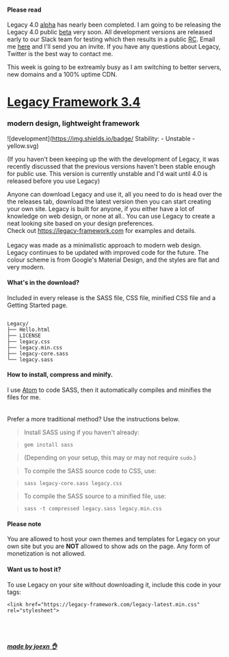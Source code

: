 #### Please read
Legacy 4.0 [alpha](https://en.wikipedia.org/wiki/Software_release_life_cycle#Alpha) has nearly been completed. I am going to be releasing the Legacy 4.0 public [beta](https://en.wikipedia.org/wiki/Software_release_life_cycle#Beta) very soon.
All development versions are released early to our Slack team for testing which then results in a public [RC](https://en.wikipedia.org/wiki/Software_release_life_cycle#Release_candidate). Email me [here](mailto:hi@joexn.com?subject=Slack+team) and I'll send you an invite.
If you have any questions about Legacy, Twitter is the best way to contact me.

This week is going to be extreamly busy as I am switching to better servers, new domains and a 100% uptime CDN.



# [Legacy Framework 3.4](https://legacy-framework.com) 
### modern design, lightweight framework
![development](https://img.shields.io/badge/ Stability: - Unstable -yellow.svg)

(If you haven't been keeping up the with the development of Legacy, it was recently discussed that the previous versions haven't been stable enough for public use. This version is currently unstable and I'd wait until 4.0 is released before you use Legacy)

Anyone can download Legacy and use it, all you need to do is head over the the releases tab, download the latest version then you can start creating your own site.
Legacy is built for anyone, if you either have a lot of knowledge on web design, or none at all.. You can use Legacy to create a neat looking site based on your design preferences.
<br />
Check out <https://legacy-framework.com> for examples and details.<br />
<br />
Legacy was made as a minimalistic approach to modern web design. Legacy continues to be updated with improved code for the future.
The colour scheme is from Google's Material Design, and the styles are flat and very modern.


#### What's in the download?

Included in every release is the SASS file, CSS file, minified CSS file and a Getting Started page.

```

Legacy/
├── Hello.html
├── LICENSE
├── legacy.css
├── legacy.min.css
├── legacy-core.sass
└── legacy.sass

```

#### How to install, compress and minify.

I use [Atom](https://atom.io) to code SASS, then it automatically compiles and minifies the files for me. <br />
<br /><br />
Prefer a more traditional method? Use the instructions below.

> Install SASS using if you haven't already:

>     gem install sass

> (Depending on your setup, this may or may not require `sudo`.)

> To compile the SASS source code to CSS, use:

>     sass legacy-core.sass legacy.css

> To compile the SASS source to a minified file, use:

>     sass -t compressed legacy.sass legacy.min.css

#### Please note

You are allowed to host your own themes and templates for Legacy on your own site but you are **NOT** allowed to show ads on the page. Any form of monetization is not allowed.

#### Want us to host it?
To use Legacy on your site without downloading it, include this code in your <head> tags:

```
<link href="https://legacy-framework.com/legacy-latest.min.css" rel="stylesheet">
```

<br><br>
##### [made by joexn :ok_hand:](https://joexn.com)
